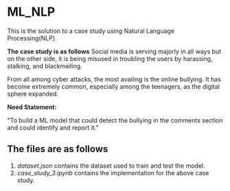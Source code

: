 # ML_NLP
This is the solution to a case study using Natural Language Processing(NLP).

**The case study is as follows**
Social media is serving majorly in all ways but on the other side, it is being misused in troubling the users by harassing, stalking, and blackmailing.

From all among cyber attacks, the most availing is the online bullying. It has become extremely common, especially among the teenagers, as the digital sphere expanded.

**Need Statement:**

"To build a ML model that could detect the bullying in the comments section and could identify and report it."

## The files are as follows
1.	*dataset.json* contains the dataset used to train and test the model.
2.	*case_study_3.ipynb* contains the implementation for the above case study.
